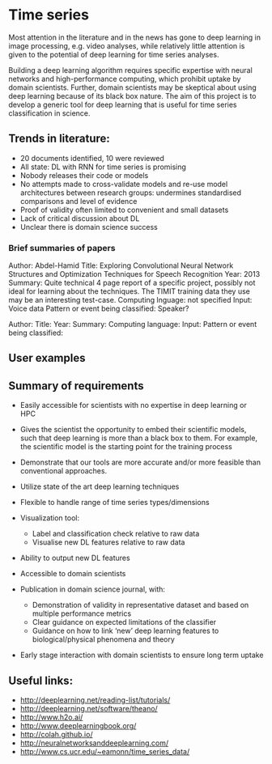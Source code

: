 # Time series

Most attention in the literature and in the news has gone to deep learning in image processing, e.g. video analyses, while relatively little attention is given to the potential of deep learning for time series analyses. 

Building a deep learning algorithm requires specific expertise with neural networks and high-performance computing, which prohibit uptake by domain scientists.  Further, domain scientists may be skeptical about using deep learning because of its black box nature. The aim of this project is to develop a generic tool for deep learning that is useful for time series classification in science.

## Trends in literature: 
* 20 documents identified, 10 were reviewed
* All state: DL with RNN for time series is promising
* Nobody releases their code or models
* No attempts made to cross-validate models and re-use model architectures between research groups: undermines standardised comparisons and level of evidence
* Proof of validity often limited to convenient and small datasets
* Lack of critical discussion about DL
* Unclear there is domain science success

### Brief summaries of papers

Author: Abdel-Hamid
Title: Exploring Convolutional Neural Network Structures and Optimization Techniques for Speech Recognition
Year: 2013
Summary: Quite technical 4 page report of a specific project, possibly not ideal for learning about the techniques. The TIMIT training data they use may be an interesting test-case.
Computing lnguage: not specified
Input: Voice data
Pattern or event being classified: Speaker?

Author: 
Title:
Year:
Summary: 
Computing language:
Input: 
Pattern or event being classified:



## User examples 

## Summary of requirements 

* Easily accessible for scientists with no expertise in deep learning or HPC
* Gives the scientist the opportunity to embed their scientific models, such that deep learning is more than a black box to them. For example, the scientific model is the starting point for the training process
* Demonstrate that our tools are more accurate and/or more feasible than conventional approaches. 

* Utilize state of the art deep learning techniques
* Flexible to handle range of time series types/dimensions
* Visualization tool:
  * Label and classification check relative to raw data
  * Visualise new DL features relative to raw data
* Ability to output new DL features
* Accessible to domain scientists
* Publication in domain science journal, with:
  * Demonstration of validity in representative dataset and based on multiple performance metrics
  * Clear guidance on expected limitations of the classifier
  * Guidance on how to link ‘new’ deep learning features to biological/physical phenomena and theory
* Early stage interaction with domain scientists to ensure long term uptake

## Useful links:
* http://deeplearning.net/reading-list/tutorials/
* http://deeplearning.net/software/theano/
* http://www.h2o.ai/
* http://www.deeplearningbook.org/
* http://colah.github.io/
* http://neuralnetworksanddeeplearning.com/
* http://www.cs.ucr.edu/~eamonn/time_series_data/
